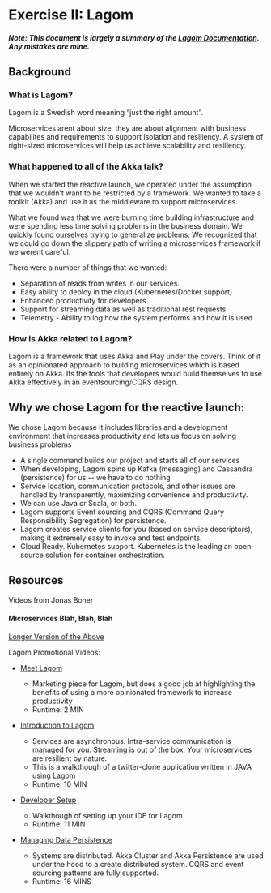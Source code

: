 # Exercise II:  Lagom

##### Note:  This document is largely a summary of the [Lagom Documentation]().  Any mistakes are mine.
## Background

### What is Lagom? 

Lagom is a Swedish word meaning “just the right amount”.

Microservices arent about size, they are about alignment with business capabilites and requirements to support isolation and resiliency. A system of right-sized microservices will help us achieve scalability and resiliency.


### What happened to all of the Akka talk?

When we started the reactive launch, we operated under the assumption that we wouldn't want to be restricted by a framework.  We wanted to take a toolkit (Akka) and use it as the middleware to support microservices.

What we found was that we were burning time building infrastructure and were spending less time solving problems in the business domain.  We quickly found ourselves trying to generalize problems. We recognized that we could go down the slippery path of writing a microservices framework if we werent careful.

There were a number of things that we wanted:
- Separation of reads from writes in our services.
- Easy ability to deploy in the cloud (Kubernetes/Docker support)
- Enhanced productivity for developers
- Support for streaming data as well as traditional rest requests
- Telemetry - Ability to log how the system performs and how it is used

### How is Akka related to Lagom?

Lagom is a framework that uses Akka and Play under the covers.  Think of it as an opinionated approach to building microservices which is based entirely on Akka.  Its the tools that developers would build themselves to use Akka effectively in an eventsourcing/CQRS design. 

## Why we chose Lagom for the reactive launch:

We chose Lagom because it includes libraries and a development environment that increases productivity and lets us focus on solving business problems

- A single command builds our project and starts all of our services
- When developing, Lagom spins up Kafka (messaging) and Cassandra (persistence) for us -- we have to do nothing
- Service location, communication protocols, and other issues are handled by transparently, maximizing convenience and productivity.  
- We can use Java or Scala, or both.  
- Lagom supports Event sourcing and CQRS (Command Query Responsibility Segregation) for persistence.
- Lagom creates service clients for you (based on service descriptors), making it extremely easy to invoke and test endpoints.
- Cloud Ready.  Kubernetes support.  Kubernetes is the leading an open-source solution for container orchestration.


## Resources

Videos from Jonas Boner

#### Microservices Blah, Blah, Blah
[Longer Version of the Above](https://www.youtube.com/watch?v=DRK7WYNh6AA)



Lagom Promotional Videos:

- [Meet Lagom](https://youtu.be/d1jT0UOVx9U)
  - Marketing piece for Lagom, but does a good job at highlighting the benefits of using a more opinionated framework to increase productivity
  - Runtime:  2 MIN

- [Introduction to Lagom](https://youtu.be/D9y2Ex3NN34)
  - Services are asynchronous. Intra-service communication is managed for you. Streaming is out of the box. Your microservices are resilient by nature.
  - This is a walkthough of a twitter-clone application written in JAVA using Lagom
  - Runtime: 10 MIN
  
- [Developer Setup](https://youtu.be/1cOqYMe-Zm0)
  - Walkthough of setting up your IDE for Lagom
  - Runtime: 11 MIN

- [Managing Data Persistence](https://youtu.be/yj581pSRflQ)
  - Systems are distributed. Akka Cluster and Akka Persistence are used under the hood to a create distributed system. CQRS and event sourcing patterns are fully supported. 
   - Runtime: 16 MINS
